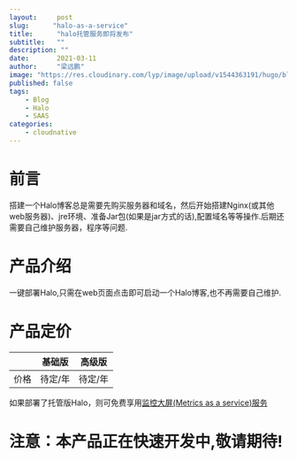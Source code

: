 ```yaml
---
layout:     post 
slug:      "halo-as-a-service"
title:      "halo托管服务即将发布"
subtitle:   ""
description: ""
date:       2021-03-11
author:     "梁远鹏"
image: "https://res.cloudinary.com/lyp/image/upload/v1544363191/hugo/blog.github.io/743a4e9227e1f14cb24a1eb6db29e183.jpg"
published: false
tags:
    - Blog
    - Halo
    - SAAS
categories: 
    - cloudnative
---  
```


# 前言  

搭建一个Halo博客总是需要先购买服务器和域名，然后开始搭建Nginx(或其他web服务器)、jre环境、准备Jar包(如果是jar方式的话),配置域名等等操作.后期还需要自己维护服务器，程序等问题.
  

#  产品介绍   

一键部署Halo,只需在web页面点击即可启动一个Halo博客,也不再需要自己维护.


#  产品定价   


|  |  基础版   | 高级版  |
|  ----|  ----  | ----  |
| 价格 | 待定/年  | 待定/年 |

如果部署了托管版Halo，则可免费享用[监控大屏(Metrics as a service)服务](https://liangyuanpeng.com/post/2021-03-11-metrics-as-a-service/)


# 注意：本产品正在快速开发中,敬请期待!